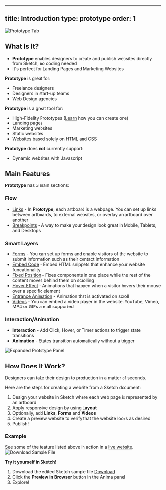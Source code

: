 
---
title: Introduction
type: prototype
order: 1
---
![Prototype Tab](http://f.cl.ly/items/2b471T2L0S3l3v38323T/Prototype%20in%20Sketch.png)

## What Is It?

 -  **Prototype** enables designers to create and publish websites directly from Sketch, no coding needed
 - It's perfect for Landing Pages and Marketing Websites

**Prototype** is great for:

* Freelance designers
* Designers in start-up teams
* Web Design agencies

**Prototype** is a great tool for:

* High-Fidelity Prototypes ([Learn](https://support.animaapp.com/designer-s-guide-to-anima/how-to-create-a-high-fidelity-prototype-in-sketch-using-anima) how you can create one)
* Landing pages
* Marketing websites
* Static websites
* Websites based solely on HTML and CSS

**Prototype** does **not** currently support:

* Dynamic websites with Javascript

## Main Features

**Prototype** has 3 main sections:

### **Flow** 
-  [Links](https://docs.animaapp.com/v3/prototype/03-links.html) - In **Prototype**, each artboard is a webpage. You can set up links between artboards, to external websites, or overlay an artboard over another
-  [Breakpoints](https://docs.animaapp.com/v3/prototype/breakpoints.html) - A way to make your design look great in Mobile, Tablets, and Desktops
  
### **Smart Layers**
  - [Forms](https://docs.animaapp.com/v3/prototype/03-forms.html) - You can set up forms and enable visitors of the website to submit information such as their contact information
  - [Embed Code](https://docs.animaapp.com/v3/prototype/embed-code.html) - Embed HTML snippets that enhance your website funcationality
  - [Fixed Position](https://docs.animaapp.com/v3/prototype/fixed-position.html) - Fixes components in one place while the rest of the content moves behind them on scrolling
  - [Hover Effect](https://docs.animaapp.com/v3/prototype/hover.html) - Animations that happen when a visitor hovers their mouse over a specific element
  - [Entrance Animation](https://docs.animaapp.com/v3/prototype/entrance-animation.html) - Animation that is activated on scroll
  - [Videos](https://docs.animaapp.com/v3/prototype/03-videos.html) - You can embed a video player in the website. YouTube, Vimeo, MP4 or GIFs are all supported

### **Interaction/Animation**
- **Interaction** - Add Click, Hover, or  Timer actions to trigger state transitions
- **Animation** -  States transition automatically without a trigger

![Expanded Prototype Panel](http://f.cl.ly/items/2n3K3T1x2g0k0e3v1B0y/Prototype%20UI.png)
## How Does It Work?

Designers can take their design to production in a matter of seconds.

Here are the steps for creating a website from a Sketch document:

1. Design your website in Sketch where each web page is represented by an artboard
2. Apply responsive design by using **Layout**
3. Optionally, add **Links**, **Forms** and **Videos**
4. Create a preview website to verify that the website looks as desired
5. Publish!

### Example
See some of the feature listed above in action in a [live website](https://quiet-cherry-4123.animaapp.io/).
![Download Sample File](https://docs.animaapp.com/images/launchpad/betterdesk1.png)

**Try it yourself in Sketch!**

1. Download the edited Sketch sample file [Download](https://www.dropbox.com/s/n0qcymp4ftybgma/BetterDesk.sketch?dl=1)
2. Click the **Preview in Browser** button in the Anima panel
3. Explore!
